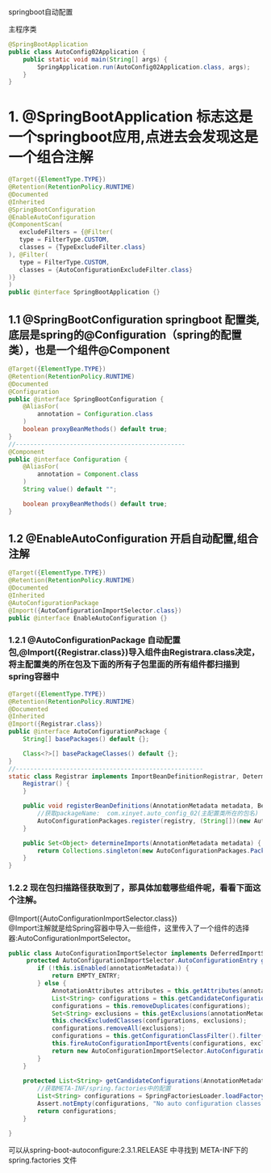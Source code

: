  springboot自动配置

 主程序类
```java
@SpringBootApplication
public class AutoConfig02Application {
    public static void main(String[] args) {
        SpringApplication.run(AutoConfig02Application.class, args);
    }
}
```


# 1. @SpringBootApplication 标志这是一个springboot应用,点进去会发现这是一个组合注解
 ```java
@Target({ElementType.TYPE})
@Retention(RetentionPolicy.RUNTIME)
@Documented
@Inherited
@SpringBootConfiguration
@EnableAutoConfiguration
@ComponentScan(
    excludeFilters = {@Filter(
    type = FilterType.CUSTOM,
    classes = {TypeExcludeFilter.class}
), @Filter(
    type = FilterType.CUSTOM,
    classes = {AutoConfigurationExcludeFilter.class}
)}
)
public @interface SpringBootApplication {}
```
## 1.1 @SpringBootConfiguration springboot 配置类,底层是spring的@Configuration（spring的配置类），也是一个组件@Component
```java
@Target({ElementType.TYPE})
@Retention(RetentionPolicy.RUNTIME)
@Documented
@Configuration
public @interface SpringBootConfiguration {
    @AliasFor(
        annotation = Configuration.class
    )
    boolean proxyBeanMethods() default true;
}
//-----------------------------------------------
@Component
public @interface Configuration {
    @AliasFor(
        annotation = Component.class
    )
    String value() default "";

    boolean proxyBeanMethods() default true;
}
```
## 1.2 @EnableAutoConfiguration 开启自动配置,组合注解
```java
@Target({ElementType.TYPE})
@Retention(RetentionPolicy.RUNTIME)
@Documented
@Inherited
@AutoConfigurationPackage
@Import({AutoConfigurationImportSelector.class})
public @interface EnableAutoConfiguration {}
```
### 1.2.1 @AutoConfigurationPackage 自动配置包,@Import({Registrar.class})导入组件由Registrara.class决定，**将主配置类的所在包及下面的所有子包里面的所有组件都扫描到spring容器中**
```java
@Target({ElementType.TYPE})
@Retention(RetentionPolicy.RUNTIME)
@Documented
@Inherited
@Import({Registrar.class})
public @interface AutoConfigurationPackage {
    String[] basePackages() default {};

    Class<?>[] basePackageClasses() default {};
}
//----------------------------------------------------
static class Registrar implements ImportBeanDefinitionRegistrar, DeterminableImports {
    Registrar() {
    }

    public void registerBeanDefinitions(AnnotationMetadata metadata, BeanDefinitionRegistry registry) {
        //获取packageName:  com.xinyet.auto_config_02(主配置类所在的包名)
        AutoConfigurationPackages.register(registry, (String[])(new AutoConfigurationPackages.PackageImports(metadata)).getPackageNames().toArray(new String[0]));
    }

    public Set<Object> determineImports(AnnotationMetadata metadata) {
        return Collections.singleton(new AutoConfigurationPackages.PackageImports(metadata));
    }
}
```
### 1.2.2 现在包扫描路径获取到了，那具体加载哪些组件呢，看看下面这个注解。
@Import({AutoConfigurationImportSelector.class})  
@Import注解就是给Spring容器中导入一些组件，这里传入了一个组件的选择器:AutoConfigurationImportSelector。
```java
public class AutoConfigurationImportSelector implements DeferredImportSelector, BeanClassLoaderAware, ResourceLoaderAware, BeanFactoryAware, EnvironmentAware, Ordered {
     protected AutoConfigurationImportSelector.AutoConfigurationEntry getAutoConfigurationEntry(AnnotationMetadata annotationMetadata) {
        if (!this.isEnabled(annotationMetadata)) {
            return EMPTY_ENTRY;
        } else {
            AnnotationAttributes attributes = this.getAttributes(annotationMetadata);
            List<String> configurations = this.getCandidateConfigurations(annotationMetadata, attributes);//获取类路径下的配置文件的方法
            configurations = this.removeDuplicates(configurations);
            Set<String> exclusions = this.getExclusions(annotationMetadata, attributes);
            this.checkExcludedClasses(configurations, exclusions);
            configurations.removeAll(exclusions);
            configurations = this.getConfigurationClassFilter().filter(configurations);
            this.fireAutoConfigurationImportEvents(configurations, exclusions);
            return new AutoConfigurationImportSelector.AutoConfigurationEntry(configurations, exclusions);
        }
    }
    
    protected List<String> getCandidateConfigurations(AnnotationMetadata metadata, AnnotationAttributes attributes) {
        //获取META-INF/spring.factories中的配置
        List<String> configurations = SpringFactoriesLoader.loadFactoryNames(this.getSpringFactoriesLoaderFactoryClass(), this.getBeanClassLoader());
        Assert.notEmpty(configurations, "No auto configuration classes found in META-INF/spring.factories. If you are using a custom packaging, make sure that file is correct.");
        return configurations;
    }

}
```
 可以从spring-boot-autoconfigure:2.3.1.RELEASE 中寻找到 META-INF下的 spring.factories 文件 
 